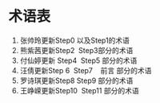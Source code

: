 # 术语表

1. 张帅玲更新Step0 以及Step1的术语
2. 熊紫茜更新Step2  Step3部分的术语
3. 付仙婷更新 Step4  Step5 部分的术语
4. 汪倩更新Step 6  Step7    前言  部分的术语
5. 罗诗琪更新Step8 Step9  部分的术语
6. 王峥嵘更新Step10  Step11 部分的术语